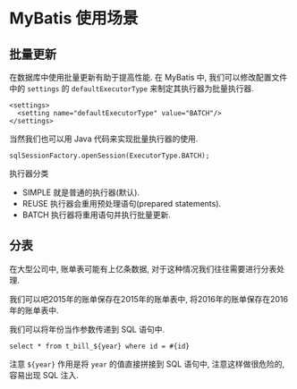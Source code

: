 # MyBatis 使用场景

## 批量更新
在数据库中使用批量更新有助于提高性能. 在 MyBatis 中, 我们可以修改配置文件中的 ```settings``` 的 ```defaultExecutorType``` 来制定其执行器为批量执行器.
```
<settings>
  <setting name="defaultExecutorType" value="BATCH"/>
</settings>
```

当然我们也可以用 Java 代码来实现批量执行器的使用.
```
sqlSessionFactory.openSession(ExecutorType.BATCH);
```

执行器分类
 - SIMPLE 就是普通的执行器(默认).
 - REUSE 执行器会重用预处理语句(prepared statements).
 - BATCH 执行器将重用语句并执行批量更新.
 
## 分表
在大型公司中, 账单表可能有上亿条数据, 对于这种情况我们往往需要进行分表处理.

我们可以吧2015年的账单保存在2015年的账单表中, 将2016年的账单保存在2016年的账单表中.

我们可以将年份当作参数传递到 SQL 语句中.
```
select * from t_bill_${year} where id = #{id}
```

注意 ```${year}``` 作用是将 ```year``` 的值直接拼接到 SQL 语句中, 注意这样做很危险的, 容易出现 SQL 注入.

